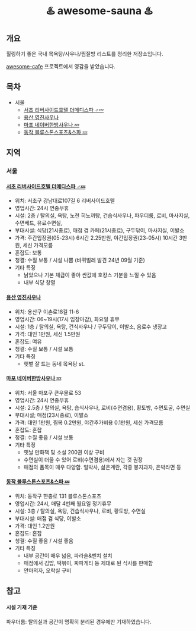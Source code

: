<h1 align="center"><strong>♨️ awesome-sauna ♨️</strong></h1>

## 개요

힐링하기 좋은 국내 목욕탕/사우나/찜질방 리스트를 정리한 저장소입니다.

[awesome-cafe](https://github.com/utilForever/awesome-cafe) 프로젝트에서 영감을 받았습니다.


## 목차

- 서울
  - [서초 리버사이드호텔 더메디스파 ♂️💤](#서초-리버사이드호텔-더메디스파-)
  - [용산 영진사우나](#용산-영진사우나)
  - [마포 네이버한방사우나 💤](#마포-네이버한방사우나-)
  - [동작 블루스톤스포츠&스파 💤](#동작-블루스톤스포츠스파-)


## 지역
### 서울

#### [서초 리버사이드호텔 더메디스파 ♂️💤](https://naver.me/FEUpRQY0)

- 위치: 서초구 강남대로107길 6 리버사이드호텔
- 영업시간: 24시 연중무휴
- 시설: 2층 / 탈의실, 욕탕, 노천 히노끼탕, 건습식사우나, 파우더룸, 로비, 마사지실, 수면베드, 유료수면실, 
- 부대시설: 식당(21시종료), 매점 겸 카페(21시종료), 구두닦이, 마사지실, 이발소
- 가격: 주간입장권(05-23시) 6시간 2.25만원, 야간입장권(23-05시) 10시간 3만원, 세신 가격모름
- 혼잡도: 보통
- 청결: 수질 보통 / 시설 나쁨 (바퀴벌레 발견 24년 09월 기준)
- 기타 특징
  - 낡았으나 기본 체급이 좋아 싼값에 호캉스 기분을 느낄 수 있음
  - 내부 식당 창렬

#### [용산 영진사우나](https://naver.me/FA2U1KOL)

- 위치: 용산구 이촌로18길 11-6
- 영업시간: 06~19시(17시 입장마감), 화요일 휴무
- 시설: 1층 / 탈의실, 욕탕, 건식사우나 / 구두닦이, 이발소, 음료수 냉장고
- 가격: 대인 1만원, 세신 1.5만원
- 혼잡도: 여유
- 청결: 수질 보통 / 시설 보통
- 기타 특징
  - 햇볕 잘 드는 동네 목욕탕 st.

#### [마포 네이버한방사우나 💤](https://naver.me/xBwJHwOi)

- 위치: 서울 마포구 큰우물로 53
- 영업시간: 24시 연중무휴
- 시설: 2.5층 / 탈의실, 욕탕, 습식사우나, 로비(수면겸용), 황토방, 수면토굴, 수면실
- 부대시설; 매점(23시종료), 이발소
- 가격: 대인 1만원, 찜복 0.2만원, 야간추가비용 0.1만원, 세신 가격모름
- 혼잡도: 혼잡
- 청결: 수질 좋음 / 시설 보통
- 기타 특징
  - 옛날 만화책 및 소설 200권 이상 구비
  - 수면실이 더울 수 있어 로비(수면겸용)에서 자는 것 권장
  - 매점의 품목이 매우 다양함. 얼박사, 삶은계란, 각종 봉지과자, 은박라면 등
 
#### [동작 블루스톤스포츠&스파 💤](https://naver.me/xRhEEfsd)

- 위치: 동작구 햔충로 131 블루스톤스포츠
- 영업시간: 24시, 매달 4번째 월요일 정기휴무
- 시설: 3층 / 탈의실, 욕탕, 건습식사우나, 로비, 황토방, 수면실
- 부대시설: 매점 겸 식당, 이발소
- 가격: 대인 1.2만원
- 혼잡도: 혼잡
- 청결: 수질 좋음 / 시설 좋음
- 기타 특징
  - 내부 공간이 매우 넓음, 파라솔&벤치 설치
  - 매점에서 김밥, 떡볶이, 짜파게티 등 제대로 된 식사를 판매함
  - 안마의자, 오락실 구비


## 참고

#### 시설 기재 기준

파우더룸: 탈의실과 공간이 명확히 분리된 경우에만 기재하였습니다.
